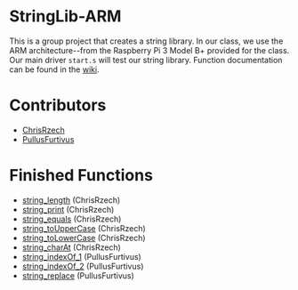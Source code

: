 # StringLib-ARM
This is a group project that creates a string library. In our class, we use the ARM architecture--from the Raspberry Pi 3 Model B+ provided for the class. Our main driver ``start.s`` will test our string library. Function documentation can be found in the [wiki](https://github.com/ChrisRzech/RASM-3/wiki/Function-Documentation).

# Contributors
- [ChrisRzech](https://github.com/ChrisRzech)
- [PullusFurtivus](https://github.com/PullusFurtivus)

# Finished Functions
- [string_length](string/string_length.s) (ChrisRzech)
- [string_print](string/string_print.s) (ChrisRzech)
- [string_equals](string/string_equals.s) (ChrisRzech)
- [string_toUpperCase](string/string_toUpperCase.s) (ChrisRzech)
- [string_toLowerCase](string/string_toLowerCase.s) (ChrisRzech)
- [string_charAt](string/string_charAt.s) (ChrisRzech)
- [string_indexOf_1](string/string_indexOf_1.s) (PullusFurtivus)
- [string_indexOf_2](string/string_indexOf_2.s) (PullusFurtivus)
- [string_replace](string/string_replace.s) (PullusFurtivus)